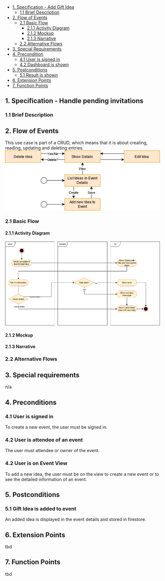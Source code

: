 - [1. Specification - Add Gift Idea](#1-specification-add-gift-idea)
    - [1.1 Brief Description](#11-brief-description)
- [2. Flow of Events](#2-flow-of-events)
    - [2.1 Basic Flow](#21-basic-flow)
        - [2.1.1 Activity Diagram](#211-activity-diagram)
        - [2.1.2 Mockup](#212-mockup)
        - [2.1.3 Narrative](#213-narrative)
    - [2.2 Alternative Flows](#21-alternative-flows)
- [3. Special Requirements](#3-special-requirements)
- [4. Precondition](#4-preconditions)
    - [4.1 User is signed in](#41-user-is-signed-in)
    - [4.2 Dashboard is shown](#42-dashboard-is-shown)
- [5. Postconditions](#5-postconditions)
    - [5.1 Result is shown](#51-result-is-shown)
- [6. Extension Points](#6-extension-points)
- [7. Function Points](#7-function-points)

## 1. Specification - Handle pending invitations
### 1.1 Brief Description

## 2. Flow of Events
This use case is part of a CRUD, which means that it is about creating, reading, updating and deleting entries. 
![CRUD](https://raw.githubusercontent.com/Honrix/PlandoraDocumentation/main/UCS/CRUD/Add%20Gift%20Idea%20CRUD.png)
### 2.1 Basic Flow
#### 2.1.1 Activity Diagram
![Activity Diagram](https://raw.githubusercontent.com/Honrix/PlandoraDocumentation/main/UCS/Add%20Idea.png)

#### 2.1.2 Mockup

#### 2.1.3 Narrative

### 2.2 Alternative Flows

## 3. Special requirements
n/a

## 4. Preconditions
### 4.1 User is signed in
To create a new event, the user must be signed in.

### 4.2 User is attendee of an event
The user must attendee or owner of the event. 

### 4.2 User is on Event View
To add a new idea, the user must be on the view to create a new event or to see the detailed information of an event. 

## 5. Postconditions
### 5.1 Gift Idea is added to event
An added idea is displayed in the event details and stored in firestore.

## 6. Extension Points
tbd
## 7. Function Points
tbd
